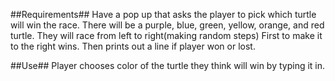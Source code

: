 ##Requirements##
Have a pop up that asks the player to pick which turtle will win the race.
There will be a purple, blue, green, yellow, orange, and red turtle.
They will race from left to right(making random steps)
First to make it to the right wins.
Then prints out a line if player won or lost.

##Use##
Player chooses color of the turtle they think will win by typing it in.

